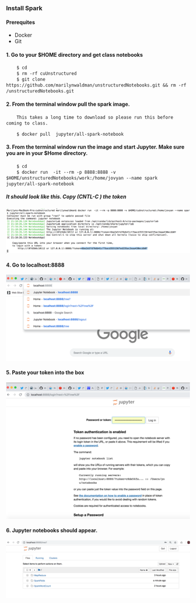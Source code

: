 
### Install Spark


####  Prerequites

   - Docker
   - Git
   
#### 1.  Go to your $HOME directory and get class notebooks  
   
````
    $ cd
    $ rm -rf cuUnstructured
    $ git clone  https://github.com/marilynwaldman/unstructuredNotebooks.git && rm -rf /unstructuredNotebooks.git

````




#### 2.  From the terminal window pull the spark image. 
        This takes a long time to download so please run this before coming to class.

````
    $ docker pull  jupyter/all-spark-notebook

```` 


####  3.  From the terminal window run the image and start Jupyter.  Make sure you are in your $Home directory. 

````
    $ cd
    $ docker run  -it --rm -p 8888:8888 -v $HOME/unstructuredNotebooks/work:/home/jovyan --name spark jupyter/all-spark-notebook

```` 
##### It should look like this.  Copy (CNTL-C ) the token

![Screenshot](images/token.png)


####  4.  Go to localhost:8888

![Screenshot](images/localhost.png) 

####  5.  Paste your token into the box

![Screenshot](images/copypastetoken.png) 

####  6.  Jupyter notebooks should appear.

![Screenshot](images/sparknotebook.png) 





